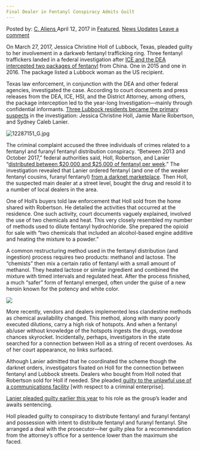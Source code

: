 ```yaml
---
Final Dealer in Fentanyl Conspiracy Admits Guilt
---
```

<article class="post-listing post-19137 post type-post status-publish format-standard has-post-thumbnail hentry  tag-admits tag-conspiracy tag-dealer tag-fentanyl tag-final tag-guilt">
    <div class="post-inner">
        <span>Posted by: <a href="https://www.deepdotweb.com/author/caliens/" title="">C. Aliens </a></span>
    <span>April 12, 2017</span>
    <span>in <a href="https://www.deepdotweb.com/category/deepdot-news/" rel="category tag">Featured</a>, <a href="https://www.deepdotweb.com/category/news-updates/" rel="category tag">News Updates</a></span>
    <span><a href="https://www.deepdotweb.com/2017/04/12/final-dealer-fentanyl-conspiracy-admits-guilt/#respond">Leave a comment</a></span>
    </p>
    <div class="clear"></div>
    <div class="entry">
    <p>On March 27, 2017, Jessica Christine Holl of Lubbock, Texas, pleaded guilty to her involvement in a darkweb fentanyl trafficking ring. Three fentanyl traffickers landed in a federal investigation after <a href="https://www.ice.gov/news/releases/3-lubbock-texas-residents-arrested-fentanyl-related-charges">ICE and the DEA intercepted two packages of fentanyl</a> from China. One in 2015 and one in 2016. The package listed a Lubbock woman as the US recipient.</p>
    <p>Texas law enforcement, in conjunction with the DEA and other federal agencies, investigated the case. According to court documents and press releases from the DEA, ICE, HSI, and the District Attorney, among others, the package interception led to the year-long Investigation—mainly through confidential informants. <a href="https://www.deepdotweb.com/tag/roundup/">Three Lubbock residents became the primary suspects</a> in the investigation: Jessica Christine Holl, Jamie Marie Robertson, and Sydney Caleb Lanier.</p>
    <p><img class="wp-image-19143 aligncenter" src="/imgs/2017/04/12287151_g-jpg.jpeg" alt="12287151_G.jpg" srcset="/imgs/2017/04/12287151_g-jpg.jpeg 640w, /imgs/2017/04/12287151_g-jpg-300x225.jpeg 300w" sizes="(max-width: 640px) 100vw, 640px" /></p>
    <p>The criminal complaint accused the three individuals of crimes related to a fentanyl and furanyl fentanyl distribution conspiracy. “Between 2013 and October 2017,” federal authorities said, Holl, Robertson, and Lanier &#8220;<a href="https://www.justice.gov/usao-ndtx/pr/law-enforcement-arrests-three-lubbock-residents-fentanyl-related-charges">distributed between $20,000 and $25,000 of fentanyl per week</a>.” The investigation revealed that Lanier ordered fentanyl (and one of the weaker fentanyl cousins, furanyl fentanyl) <a href="https://www.deepdotweb.com/tag/vendor/">from a darknet marketplace</a>. Then Holl, the suspected main dealer at a street level, bought the drug and resold it to a number of local dealers in the area.</p>
    <p>One of Holl&#8217;s buyers told law enforcement that Holl sold from the home shared with Robertson. He detailed the activities that occurred at the residence. One such activity, court documents vaguely explained, involved the use of two chemicals and heat. This very closely resembled my number of methods used to dilute fentanyl hydrochloride. She prepared the opioid for sale with &#8220;two chemicals that included an alcohol-based engine additive and heating the mixture to a powder.”</p>
    <p>A common restructuring method used in the fentanyl distribution (and ingestion) process requires two products: methanol and lactose. The &#8220;chemists&#8221; then mix a certain ratio of fentanyl with a small amount of methanol. They heated lactose or similar ingredient and combined the mixture with timed intervals and regulated heat. After the process finished, a much “safer” form of fentanyl emerged, often under the guise of a new heroin known for the potency and white color.</p>
    <p><img class="wp-image-19144 aligncenter" src="/imgs/2017/04/word-image-16.jpeg" srcset="/imgs/2017/04/word-image-16.jpeg 620w, /imgs/2017/04/word-image-16-300x174.jpeg 300w" sizes="(max-width: 620px) 100vw, 620px" /></p>
    <p>More recently, vendors and dealers implemented less clandestine methods as chemical availability changed. This method, along with many poorly executed dilutions, carry a high risk of hotspots. And when a fentanyl ab/user without knowledge of the hotspots ingests the drugs, overdose chances skyrocket. Incidentally, perhaps, investigators in the state searched for a connection between Holl as a string of recent overdoses. As of her court appearance, no links surfaced.</p>
    <p>Although Lanier admitted that he coordinated the scheme though the darknet orders, investigators fixated on Holl for the connection between fentanyl and Lubbock streets. Dealers who bought from Holl noted that Robertson sold for Holl if needed. She pleaded<a href="https://www.deepdotweb.com/2017/03/24/woman-buys-drug-darkweb-bitcoin-faces-4-years-prison/"> guilty to the unlawful use of a communications facility</a> [with respect to a criminal enterprise].</p>
    <p><a href="https://www.justice.gov/usao-ndtx/pr/lubbock-fentanyl-distributor-pleads-guilty">Lanier pleaded guilty earlier this year</a> to his role as the group&#8217;s leader and awaits sentencing.</p>
    <p>Holl pleaded guilty to conspiracy to distribute fentanyl and furanyl fentanyl and possession with intent to distribute fentanyl and furanyl fentanyl. She arranged a deal with the prosecutor—her guilty plea for a recommendation from the attorney&#8217;s office for a sentence lower than the maximum she faced.</p>
    </div>
    <span style="display:none"><a href="https://www.deepdotweb.com/tag/admits/" rel="tag">admits</a> <a href="https://www.deepdotweb.com/tag/conspiracy/" rel="tag">conspiracy</a>  <a href="https://www.deepdotweb.com/tag/fentanyl/" rel="tag">fentanyl</a> <a href="https://www.deepdotweb.com/tag/final/" rel="tag">final</a> <a href="https://www.deepdotweb.com/tag/guilt/" rel="tag">guilt</a></span> <span style="display:none" class="updated">2017-04-12</span>
    <div style="display:none" class="vcard author" itemprop="author" itemscope itemtype="http://schema.org/Person"><strong class="fn" itemprop="name"><a href="https://www.deepdotweb.com/author/caliens/" title="Posts by C. Aliens" rel="author">C. Aliens</a></strong></div>
    </div>
</article>


